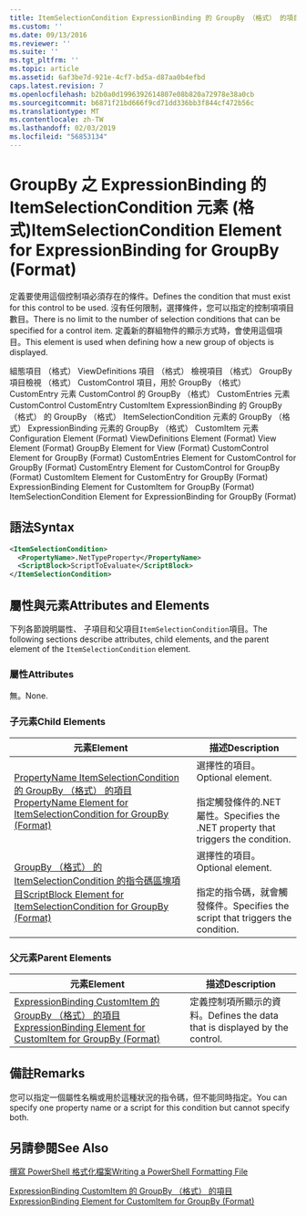 ```yaml
---
title: ItemSelectionCondition ExpressionBinding 的 GroupBy （格式） 的項目 |Microsoft Docs
ms.custom: ''
ms.date: 09/13/2016
ms.reviewer: ''
ms.suite: ''
ms.tgt_pltfrm: ''
ms.topic: article
ms.assetid: 6af3be7d-921e-4cf7-bd5a-d87aa0b4efbd
caps.latest.revision: 7
ms.openlocfilehash: b2b0a0d1996392614807e08b820a72978e38a0cb
ms.sourcegitcommit: b6871f21bd666f9cd71dd336bb3f844cf472b56c
ms.translationtype: MT
ms.contentlocale: zh-TW
ms.lasthandoff: 02/03/2019
ms.locfileid: "56853134"
---
```

# <a name="itemselectioncondition-element-for-expressionbinding-for-groupby-format"></a><span data-ttu-id="2fcc0-102">GroupBy 之 ExpressionBinding 的 ItemSelectionCondition 元素 (格式)</span><span class="sxs-lookup"><span data-stu-id="2fcc0-102">ItemSelectionCondition Element for ExpressionBinding for GroupBy (Format)</span></span>

<span data-ttu-id="2fcc0-103">定義要使用這個控制項必須存在的條件。</span><span class="sxs-lookup"><span data-stu-id="2fcc0-103">Defines the condition that must exist for this control to be used.</span></span> <span data-ttu-id="2fcc0-104">沒有任何限制，選擇條件，您可以指定的控制項項目數目。</span><span class="sxs-lookup"><span data-stu-id="2fcc0-104">There is no limit to the number of selection conditions that can be specified for a control item.</span></span> <span data-ttu-id="2fcc0-105">定義新的群組物件的顯示方式時，會使用這個項目。</span><span class="sxs-lookup"><span data-stu-id="2fcc0-105">This element is used when defining how a new group of objects is displayed.</span></span>

<span data-ttu-id="2fcc0-106">組態項目 （格式） ViewDefinitions 項目 （格式） 檢視項目 （格式） GroupBy 項目檢視 （格式） CustomControl 項目，用於 GroupBy （格式） CustomEntry 元素 CustomControl 的 GroupBy （格式） CustomEntries 元素CustomControl CustomEntry CustomItem ExpressionBinding 的 GroupBy （格式） 的 GroupBy （格式） ItemSelectionCondition 元素的 GroupBy （格式） ExpressionBinding 元素的 GroupBy （格式） CustomItem 元素</span><span class="sxs-lookup"><span data-stu-id="2fcc0-106">Configuration Element (Format) ViewDefinitions Element (Format) View Element (Format) GroupBy Element for View (Format) CustomControl Element for GroupBy (Format) CustomEntries Element for CustomControl for GroupBy (Format) CustomEntry Element for CustomControl for GroupBy (Format) CustomItem Element for CustomEntry for GroupBy (Format) ExpressionBinding Element for CustomItem for GroupBy (Format) ItemSelectionCondition Element for ExpressionBinding for GroupBy (Format)</span></span>

## <a name="syntax"></a><span data-ttu-id="2fcc0-107">語法</span><span class="sxs-lookup"><span data-stu-id="2fcc0-107">Syntax</span></span>

```xml
<ItemSelectionCondition>
  <PropertyName>.NetTypeProperty</PropertyName>
  <ScriptBlock>ScriptToEvaluate</ScriptBlock>
</ItemSelectionCondition>
```

## <a name="attributes-and-elements"></a><span data-ttu-id="2fcc0-108">屬性與元素</span><span class="sxs-lookup"><span data-stu-id="2fcc0-108">Attributes and Elements</span></span>

<span data-ttu-id="2fcc0-109">下列各節說明屬性、 子項目和父項目`ItemSelectionCondition`項目。</span><span class="sxs-lookup"><span data-stu-id="2fcc0-109">The following sections describe attributes, child elements, and the parent element of the `ItemSelectionCondition` element.</span></span>

### <a name="attributes"></a><span data-ttu-id="2fcc0-110">屬性</span><span class="sxs-lookup"><span data-stu-id="2fcc0-110">Attributes</span></span>

<span data-ttu-id="2fcc0-111">無。</span><span class="sxs-lookup"><span data-stu-id="2fcc0-111">None.</span></span>

### <a name="child-elements"></a><span data-ttu-id="2fcc0-112">子元素</span><span class="sxs-lookup"><span data-stu-id="2fcc0-112">Child Elements</span></span>

|<span data-ttu-id="2fcc0-113">元素</span><span class="sxs-lookup"><span data-stu-id="2fcc0-113">Element</span></span>|<span data-ttu-id="2fcc0-114">描述</span><span class="sxs-lookup"><span data-stu-id="2fcc0-114">Description</span></span>|
|-------------|-----------------|
|[<span data-ttu-id="2fcc0-115">PropertyName ItemSelectionCondition 的 GroupBy （格式） 的項目</span><span class="sxs-lookup"><span data-stu-id="2fcc0-115">PropertyName Element for ItemSelectionCondition for GroupBy (Format)</span></span>](./propertyname-element-for-itemselectioncondition-for-groupby-format.md)|<span data-ttu-id="2fcc0-116">選擇性的項目。</span><span class="sxs-lookup"><span data-stu-id="2fcc0-116">Optional element.</span></span><br /><br /> <span data-ttu-id="2fcc0-117">指定觸發條件的.NET 屬性。</span><span class="sxs-lookup"><span data-stu-id="2fcc0-117">Specifies the .NET property that triggers the condition.</span></span>|
|[<span data-ttu-id="2fcc0-118">GroupBy （格式） 的 ItemSelectionCondition 的指令碼區塊項目</span><span class="sxs-lookup"><span data-stu-id="2fcc0-118">ScriptBlock Element for ItemSelectionCondition for GroupBy (Format)</span></span>](./scriptblock-element-for-itemselectioncondition-for-groupby-format.md)|<span data-ttu-id="2fcc0-119">選擇性的項目。</span><span class="sxs-lookup"><span data-stu-id="2fcc0-119">Optional element.</span></span><br /><br /> <span data-ttu-id="2fcc0-120">指定的指令碼，就會觸發條件。</span><span class="sxs-lookup"><span data-stu-id="2fcc0-120">Specifies the script that triggers the condition.</span></span>|

### <a name="parent-elements"></a><span data-ttu-id="2fcc0-121">父元素</span><span class="sxs-lookup"><span data-stu-id="2fcc0-121">Parent Elements</span></span>

|<span data-ttu-id="2fcc0-122">元素</span><span class="sxs-lookup"><span data-stu-id="2fcc0-122">Element</span></span>|<span data-ttu-id="2fcc0-123">描述</span><span class="sxs-lookup"><span data-stu-id="2fcc0-123">Description</span></span>|
|-------------|-----------------|
|[<span data-ttu-id="2fcc0-124">ExpressionBinding CustomItem 的 GroupBy （格式） 的項目</span><span class="sxs-lookup"><span data-stu-id="2fcc0-124">ExpressionBinding Element for CustomItem for GroupBy (Format)</span></span>](./expressionbinding-element-for-customitem-for-groupby-format.md)|<span data-ttu-id="2fcc0-125">定義控制項所顯示的資料。</span><span class="sxs-lookup"><span data-stu-id="2fcc0-125">Defines the data that is displayed by the control.</span></span>|

## <a name="remarks"></a><span data-ttu-id="2fcc0-126">備註</span><span class="sxs-lookup"><span data-stu-id="2fcc0-126">Remarks</span></span>

<span data-ttu-id="2fcc0-127">您可以指定一個屬性名稱或用於這種狀況的指令碼，但不能同時指定。</span><span class="sxs-lookup"><span data-stu-id="2fcc0-127">You can specify one property name or a script for this condition but cannot specify both.</span></span>

## <a name="see-also"></a><span data-ttu-id="2fcc0-128">另請參閱</span><span class="sxs-lookup"><span data-stu-id="2fcc0-128">See Also</span></span>

[<span data-ttu-id="2fcc0-129">撰寫 PowerShell 格式化檔案</span><span class="sxs-lookup"><span data-stu-id="2fcc0-129">Writing a PowerShell Formatting File</span></span>](./writing-a-powershell-formatting-file.md)

[<span data-ttu-id="2fcc0-130">ExpressionBinding CustomItem 的 GroupBy （格式） 的項目</span><span class="sxs-lookup"><span data-stu-id="2fcc0-130">ExpressionBinding Element for CustomItem for GroupBy (Format)</span></span>](./expressionbinding-element-for-customitem-for-groupby-format.md)
